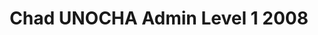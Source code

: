 ---
title: Chad UNOCHA Admin Level 1 2008
categories: 
    - data
geography: chad
partner: unocha
cat: logistics
year: 2008
layer: ocha-cod.chad-admin1-2008
api:
embed:
source: <a href="http://cod.humanitarianresponse.info/country-region/chad">OCHA</a>
license: Humanitarian Use
updated: 3/28/2012
description: This layer depicts the first level administrative borders for Chad. Data obtained from the UN Office for the Coordination of Humanitarian Affairs (UN OCHA) [Common and Fundamental Operating Datasets Registry](http://cod.humanitarianresponse.info/). See the [Chad](http://cod.humanitarianresponse.info/country-region/chad) registry for the most recent changes.
downloads:
    - type: shapefile
      link: http://dl.dropbox.com/u/72717685/ocha-chad-admin1.zip
    - type: sqlite
      link: http://dl.dropbox.com/u/72717685/ocha-chad-admin1.sqlite.zip
---